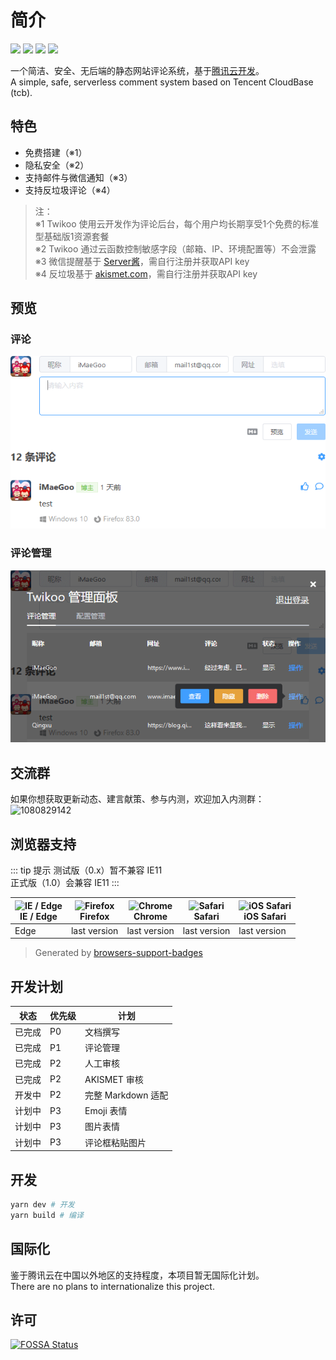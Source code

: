 # 简介

[![](https://img.shields.io/npm/v/twikoo)](https://www.npmjs.com/package/twikoo)
[![](https://img.shields.io/bundlephobia/minzip/twikoo)](https://bundlephobia.com/result?p=twikoo)
[![](https://img.shields.io/npm/dt/twikoo)](https://www.npmjs.com/package/twikoo)
[![](https://img.shields.io/npm/l/twikoo)](https://github.com/imaegoo/twikoo/blob/dev/LICENSE)

一个简洁、安全、无后端的静态网站评论系统，基于[腾讯云开发](https://curl.qcloud.com/KnnJtUom)。<br>
A simple, safe, serverless comment system based on Tencent CloudBase (tcb).

## 特色

* 免费搭建（※1）
* 隐私安全（※2）
* 支持邮件与微信通知（※3）
* 支持反垃圾评论（※4）

> 注：<br>
> ※1 Twikoo 使用云开发作为评论后台，每个用户均长期享受1个免费的标准型基础版1资源套餐<br>
> ※2 Twikoo 通过云函数控制敏感字段（邮箱、IP、环境配置等）不会泄露<br>
> ※3 微信提醒基于 [Server酱](https://sc.ftqq.com/3.version)，需自行注册并获取API key<br>
> ※4 反垃圾基于 [akismet.com](https://akismet.com/)，需自行注册并获取API key

## 预览

### 评论

![评论](./static/readme-1.png)

### 评论管理

![评论管理](./static/readme-2.png)

## 交流群

如果你想获取更新动态、建言献策、参与内测，欢迎加入内测群：<br>
<img height="300" alt="1080829142" src="https://www.imaegoo.com/gallery/2020/hello-twikoo.png" />

## 浏览器支持

::: tip 提示
测试版（0.x）暂不兼容 IE11<br>
正式版（1.0）会兼容 IE11
:::

| <img src="https://raw.githubusercontent.com/alrra/browser-logos/master/src/edge/edge_48x48.png" alt="IE / Edge" width="24px" height="24px" /><br/>IE / Edge | <img src="https://raw.githubusercontent.com/alrra/browser-logos/master/src/firefox/firefox_48x48.png" alt="Firefox" width="24px" height="24px" /><br/>Firefox | <img src="https://raw.githubusercontent.com/alrra/browser-logos/master/src/chrome/chrome_48x48.png" alt="Chrome" width="24px" height="24px" /><br/>Chrome | <img src="https://raw.githubusercontent.com/alrra/browser-logos/master/src/safari/safari_48x48.png" alt="Safari" width="24px" height="24px" /><br/>Safari | <img src="https://raw.githubusercontent.com/alrra/browser-logos/master/src/safari-ios/safari-ios_48x48.png" alt="iOS Safari" width="24px" height="24px" /><br/>iOS Safari |
| --------- | --------- | --------- | --------- | --------- |
| Edge| last version| last version| last version| last version

> Generated by [browsers-support-badges](http://godban.github.io/browsers-support-badges/)

## 开发计划

| 状态 | 优先级 | 计划 |
| ---- | ---- | ---- |
| 已完成 | P0 | 文档撰写 |
| 已完成 | P1 | 评论管理 |
| 已完成 | P2 | 人工审核 |
| 已完成 | P2 | AKISMET 审核 |
| 开发中 | P2 | 完整 Markdown 适配 |
| 计划中 | P3 | Emoji 表情 |
| 计划中 | P3 | 图片表情 |
| 计划中 | P3 | 评论框粘贴图片 |

<!-- ## 贡献者 | Contributors -->

<!-- ## 捐赠 | Donate -->

## 开发

``` sh
yarn dev # 开发
yarn build # 编译
```

## 国际化

鉴于腾讯云在中国以外地区的支持程度，本项目暂无国际化计划。<br>
There are no plans to internationalize this project.

## 许可

[![FOSSA Status](https://app.fossa.com/api/projects/git%2Bgithub.com%2Fimaegoo%2Ftwikoo.svg?type=large)](https://app.fossa.com/projects/git%2Bgithub.com%2Fimaegoo%2Ftwikoo?ref=badge_large)
